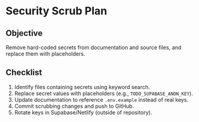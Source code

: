 # Security Scrub Plan

## Objective
Remove hard-coded secrets from documentation and source files, and replace them with placeholders.

## Checklist

1. Identify files containing secrets using keyword search.
2. Replace secret values with placeholders (e.g., `TODO_SUPABASE_ANON_KEY`).
3. Update documentation to reference `.env.example` instead of real keys.
4. Commit scrubbing changes and push to GitHub.
5. Rotate keys in Supabase/Netlify (outside of repository).
